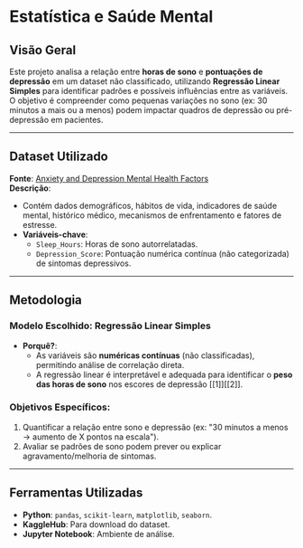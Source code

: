 # Estatística e Saúde Mental

## Visão Geral
Este projeto analisa a relação entre **horas de sono** e **pontuações de depressão** em um dataset não classificado, utilizando **Regressão Linear Simples** para identificar padrões e possíveis influências entre as variáveis. O objetivo é compreender como pequenas variações no sono (ex: 30 minutos a mais ou a menos) podem impactar quadros de depressão ou pré-depressão em pacientes.

---

## Dataset Utilizado
**Fonte**: [Anxiety and Depression Mental Health Factors](https://www.kaggle.com/datasets/ak0212/anxiety-and-depression-mental-health-factors)  
**Descrição**:  
- Contém dados demográficos, hábitos de vida, indicadores de saúde mental, histórico médico, mecanismos de enfrentamento e fatores de estresse.  
- **Variáveis-chave**:  
  - `Sleep_Hours`: Horas de sono autorrelatadas.  
  - `Depression_Score`: Pontuação numérica contínua (não categorizada) de sintomas depressivos.  

---

## Metodologia
### Modelo Escolhido: **Regressão Linear Simples**  
- **Porquê?**:  
  - As variáveis são **numéricas contínuas** (não classificadas), permitindo análise de correlação direta.  
  - A regressão linear é interpretável e adequada para identificar o **peso das horas de sono** nos escores de depressão [[1]][[2]].  

### Objetivos Específicos:  
1. Quantificar a relação entre sono e depressão (ex: "30 minutos a menos → aumento de X pontos na escala").  
2. Avaliar se padrões de sono podem prever ou explicar agravamento/melhoria de sintomas.  

---

## Ferramentas Utilizadas
- **Python**: `pandas`, `scikit-learn`, `matplotlib`, `seaborn`.  
- **KaggleHub**: Para download do dataset.  
- **Jupyter Notebook**: Ambiente de análise.  
